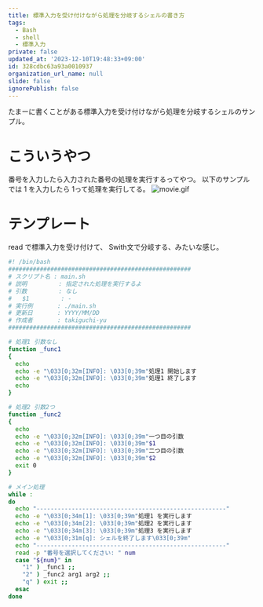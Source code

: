 ```yaml
---
title: 標準入力を受け付けながら処理を分岐するシェルの書き方
tags:
  - Bash
  - shell
  - 標準入力
private: false
updated_at: '2023-12-10T19:48:33+09:00'
id: 328cdbc63a93a0010937
organization_url_name: null
slide: false
ignorePublish: false
---
```


たまーに書くことがある標準入力を受け付けながら処理を分岐するシェルのサンプル。

# こういうやつ

番号を入力したら入力された番号の処理を実行するってやつ。
以下のサンプルでは 1 を入力したら 1って処理を実行してる。
![movie.gif](https://qiita-image-store.s3.ap-northeast-1.amazonaws.com/0/59081/e9e974ce-3a69-2de8-1cbe-7b802b2d45ba.gif)

# テンプレート

read で標準入力を受け付けて、 Swith文で分岐する、みたいな感じ。

```bash
#! /bin/bash
####################################################
# スクリプト名 : main.sh
# 説明         : 指定された処理を実行するよ
# 引数         : なし
#   $1         : -
# 実行例       : ./main.sh
# 更新日       : YYYY/MM/DD
# 作成者       : takiguchi-yu
####################################################

# 処理1 引数なし
function _func1
{
  echo
  echo -e "\033[0;32m[INFO]: \033[0;39m"処理1 開始します
  echo -e "\033[0;32m[INFO]: \033[0;39m"処理1 終了します
  echo
}

# 処理2 引数2つ
function _func2
{
  echo
  echo -e "\033[0;32m[INFO]: \033[0;39m"一つ目の引数
  echo -e "\033[0;32m[INFO]: \033[0;39m"$1
  echo -e "\033[0;32m[INFO]: \033[0;39m"二つ目の引数
  echo -e "\033[0;32m[INFO]: \033[0;39m"$2
  exit 0
}

# メイン処理
while :
do
  echo "------------------------------------------------------"
  echo -e "\033[0;34m[1]: \033[0;39m"処理1 を実行します
  echo -e "\033[0;34m[2]: \033[0;39m"処理2 を実行します
  echo -e "\033[0;34m[3]: \033[0;39m"処理3 を実行します
  echo -e "\033[0;31m[q]: シェルを終了します\033[0;39m"
  echo "------------------------------------------------------"
  read -p "番号を選択してください: " num
  case "${num}" in
    "1" ) _func1 ;;
    "2" ) _func2 arg1 arg2 ;;
    "q" ) exit ;;
  esac
done

```
